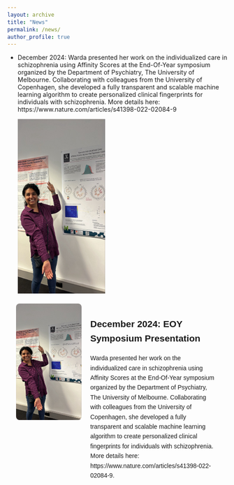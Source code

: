 ```yaml
---
layout: archive
title: "News"
permalink: /news/
author_profile: true
---
```


<ul>
  
  <li> 
    <p> December 2024: Warda presented her work on the individualized care in schizophrenia using Affinity Scores at the End-Of-Year symposium organized by the Department of Psychiatry, The University of Melbourne. Collaborating with colleagues from the University of Copenhagen, she developed a fully transparent and scalable machine learning algorithm to create personalized clinical fingerprints for individuals with schizophrenia. More details here: https://www.nature.com/articles/s41398-022-02084-9 </p>
<img title="warda DoP" alt="Alt text" src="/images/warda_DoP_2024.jpeg" width="200" height="400" class="center">
 </li>


  
</ul>

<!DOCTYPE html>
<html lang="en">
<head>
    <meta charset="UTF-8">
    <meta name="viewport" content="width=device-width, initial-scale=1.0">
    <title>Warda Syeda - News</title>
    <style>
        .container {
            display: flex;
            align-items: flex-start;
            margin: 20px;
            font-family: Arial, sans-serif;
        }
        .photo {
            margin-right: 20px;
        }
        .photo img {
            max-width: 150px;
            height: auto;
            border-radius: 8px;
        }
        .text {
            max-width: 600px;
            line-height: 1.6;
        }
    </style>
</head>
<body>
    <div class="container">
        <div class="photo">
            <img src="/images/warda_DoP_2024.jpeg" alt="Warda Syeda presenting at the symposium">
        </div>
        <div class="text">
            <h2>December 2024: EOY Symposium Presentation</h2>
            <p>Warda presented her work on the individualized care in schizophrenia using Affinity Scores at the End-Of-Year symposium organized by the Department of Psychiatry, The University of Melbourne. Collaborating with colleagues from the University of Copenhagen, she developed a fully transparent and scalable machine learning algorithm to create personalized clinical fingerprints for individuals with schizophrenia. More details here: https://www.nature.com/articles/s41398-022-02084-9.</p>
        </div>
    </div>
</body>
</html>


